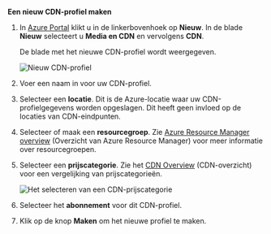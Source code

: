 **Een nieuw CDN-profiel maken**

1. In [Azure Portal](https://portal.azure.com) klikt u in de linkerbovenhoek op **Nieuw**.  In de blade **Nieuw** selecteert u **Media en CDN** en vervolgens **CDN**.
   
    De blade met het nieuwe CDN-profiel wordt weergegeven.
   
    ![Nieuw CDN-profiel](./media/cdn-create-profile/new-cdn-profile-include.png)
2. Voer een naam in voor uw CDN-profiel.
3. Selecteer een **locatie**.  Dit is de Azure-locatie waar uw CDN-profielgegevens worden opgeslagen.  Dit heeft geen invloed op de locaties van CDN-eindpunten.
4. Selecteer of maak een **resourcegroep**.  Zie [Azure Resource Manager overview](../articles/azure-resource-manager/resource-group-overview.md#resource-groups) (Overzicht van Azure Resource Manager) voor meer informatie over resourcegroepen.
5. Selecteer een **prijscategorie**.  Zie het [CDN Overview](../articles/cdn/cdn-overview.md#azure-cdn-features) (CDN-overzicht) voor een vergelijking van prijscategorieën.
   
    ![Het selecteren van een CDN-prijscategorie](./media/cdn-create-profile/cdn-choose-sku-include.png)
6. Selecteer het **abonnement** voor dit CDN-profiel.
7. Klik op de knop **Maken** om het nieuwe profiel te maken. 



<!--HONumber=Nov16_HO2-->


